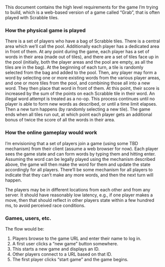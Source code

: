 This document contains the high level requirements for the game I’m trying to build, which is a web-based version of a game called “Grab”, that is often played with Scrabble tiles.

### How the physical game is played

There is a set of players who have a bag of Scrabble tiles.  There is a central area which we’ll call the pool.  Additionally each player has a dedicated area in front of them.  At any point during the game, each player has a set of words in their area (made out of tiles), and there are a set of tiles face up in the pool (initially, both the player areas and the pool are empty, as all the tiles are in the bag).  At the beginning of each turn, a tile is randomly selected from the bag and added to the pool.  Then, any player may form a word by selecting one or more existing words from the various player areas, and one or more tiles from the pool, and combining those all into a new word.  They then place that word in front of them.  At this point, their score is increased by the sum of the points on each Scrabble tile in their word.  An illegal word attempt is treated as a no-op.  This process continues until no player is able to form new words as described, or until a time limit elapses.  Then a new turn happens (by randomly selecting a new tile).  The game ends when all tiles run out, at which point each player gets an additional bonus of twice the score of all the words in their area.

### How the online gameplay would work

I’m envisioning that a set of players join a game (using some TBD mechanism) from their client (assume a web browser for now).  Each player sees the game state and can form words by typing them and hitting enter.  Assuming the word can be legally played using the mechanism described above, the game will then make the word for them and update the state accordingly for all players.  There’ll be some mechanism for all players to indicate that they can’t make any more words, and then the next turn will happen.  

The players may be in different locations from each other and from any server.  It should have reasonably low latency, e.g., if one player makes a move, then that should reflect in other players state within a few hundred ms, to avoid perceived race conditions.

### Games, users, etc.

The flow would be:

1. Players browse to the game URL and enter their name to log in.
2. A first user clicks a “new game” button somewhere.
3. This starts a new game and displays an ID.
4. Other players connect to a URL based on that ID.
5. The first player clicks “start game” and the game begins.

